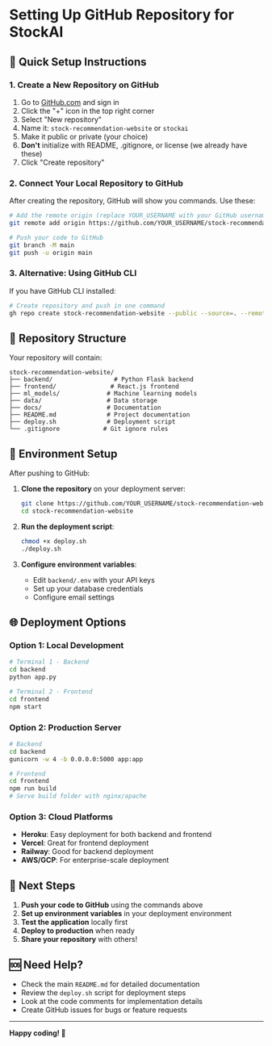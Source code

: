 # Setting Up GitHub Repository for StockAI

## 🚀 Quick Setup Instructions

### 1. Create a New Repository on GitHub
1. Go to [GitHub.com](https://github.com) and sign in
2. Click the "+" icon in the top right corner
3. Select "New repository"
4. Name it: `stock-recommendation-website` or `stockai`
5. Make it public or private (your choice)
6. **Don't** initialize with README, .gitignore, or license (we already have these)
7. Click "Create repository"

### 2. Connect Your Local Repository to GitHub
After creating the repository, GitHub will show you commands. Use these:

```bash
# Add the remote origin (replace YOUR_USERNAME with your GitHub username)
git remote add origin https://github.com/YOUR_USERNAME/stock-recommendation-website.git

# Push your code to GitHub
git branch -M main
git push -u origin main
```

### 3. Alternative: Using GitHub CLI
If you have GitHub CLI installed:

```bash
# Create repository and push in one command
gh repo create stock-recommendation-website --public --source=. --remote=origin --push
```

## 📁 Repository Structure
Your repository will contain:
```
stock-recommendation-website/
├── backend/                 # Python Flask backend
├── frontend/               # React.js frontend
├── ml_models/             # Machine learning models
├── data/                  # Data storage
├── docs/                  # Documentation
├── README.md              # Project documentation
├── deploy.sh              # Deployment script
└── .gitignore            # Git ignore rules
```

## 🔑 Environment Setup
After pushing to GitHub:

1. **Clone the repository** on your deployment server:
   ```bash
   git clone https://github.com/YOUR_USERNAME/stock-recommendation-website.git
   cd stock-recommendation-website
   ```

2. **Run the deployment script**:
   ```bash
   chmod +x deploy.sh
   ./deploy.sh
   ```

3. **Configure environment variables**:
   - Edit `backend/.env` with your API keys
   - Set up your database credentials
   - Configure email settings

## 🌐 Deployment Options

### Option 1: Local Development
```bash
# Terminal 1 - Backend
cd backend
python app.py

# Terminal 2 - Frontend
cd frontend
npm start
```

### Option 2: Production Server
```bash
# Backend
cd backend
gunicorn -w 4 -b 0.0.0.0:5000 app:app

# Frontend
cd frontend
npm run build
# Serve build folder with nginx/apache
```

### Option 3: Cloud Platforms
- **Heroku**: Easy deployment for both backend and frontend
- **Vercel**: Great for frontend deployment
- **Railway**: Good for backend deployment
- **AWS/GCP**: For enterprise-scale deployment

## 📝 Next Steps

1. **Push your code to GitHub** using the commands above
2. **Set up environment variables** in your deployment environment
3. **Test the application** locally first
4. **Deploy to production** when ready
5. **Share your repository** with others!

## 🆘 Need Help?

- Check the main `README.md` for detailed documentation
- Review the `deploy.sh` script for deployment steps
- Look at the code comments for implementation details
- Create GitHub issues for bugs or feature requests

---

**Happy coding! 🎉**
